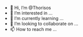 - 👋 Hi, I’m @Thorisos
- 👀 I’m interested in ...
- 🌱 I’m currently learning ...
- 💞️ I’m looking to collaborate on ...
- 📫 How to reach me ...

<!---
Thorisos/Thorisos is a ✨ special ✨ repository because its `README.md` (this file) appears on your GitHub profile.
You can click the Preview link to take a look at your changes.
--->
